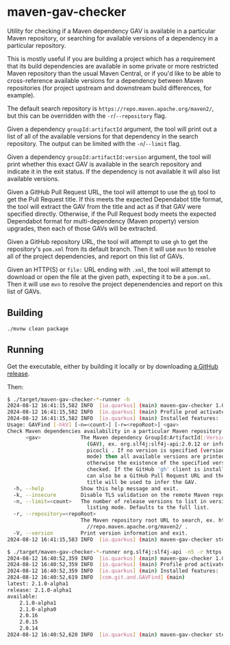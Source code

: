 # maven-gav-checker
Utility for checking if a Maven dependency GAV is available in a particular Maven repository, or searching for available versions of a dependency in a particular repository.

This is mostly useful if you are building a project which has a requirement that its build dependencies are available in some private or more restricted Maven repository
than the usual Maven Central, or if you'd like to be able to cross-reference available versions for a dependency between Maven repositories (for project upstream and
downstream build differences, for example).

The default search repository is `https://repo.maven.apache.org/maven2/`, but this can be overridden with the `-r`/`--repository` flag.

Given a dependency `groupId:artifactId` argument, the tool will print out a list of all of the available versions for that dependency in the search repository. The
output can be limited with the `-n`/`--limit` flag.

Given a dependency `groupId:artifactId:version` argument, the tool will print whether this exact GAV is available in the search repository and indicate it in the exit
status. If the dependency is not available it will also list available versions.

Given a GitHub Pull Request URL, the tool will attempt to use the [`gh`](https://github.com/cli/cli) tool to get the Pull Request title. If this meets the expected Dependabot
title format, the tool will extract the GAV from the title and act as if that GAV were specified directly. Otherwise, if the Pull Request body meets the expected Dependabot format
for multi-dependency (Maven property) version upgrades, then each of those GAVs will be extracted.

Given a GitHub repository URL, the tool will attempt to use `gh` to get the repository's `pom.xml` from its default branch. Then it will use `mvn` to resolve all of the
project dependencies, and report on this list of GAVs.

Given an HTTP(S) or `file:` URL ending with `.xml`, the tool will attempt to download or open the file at the given path, expecting it to be a `pom.xml`. Then it will use `mvn` to resolve
the project depenendencies and report on this list of GAVs.

## Building

`./mvnw clean package`

## Running

Get the executable, either by building it locally or by downloading [a GitHub release](https://github.com/andrewazores/maven-gav-checker/releases).

Then:

```bash
$ ./target/maven-gav-checker-*-runner -h
2024-08-12 16:41:15,582 INFO  [io.quarkus] (main) maven-gav-checker 1.0.0-SNAPSHOT native (powered by Quarkus 3.13.2) started in 0.002s. 
2024-08-12 16:41:15,582 INFO  [io.quarkus] (main) Profile prod activated. 
2024-08-12 16:41:15,582 INFO  [io.quarkus] (main) Installed features: [cdi, picocli]
Usage: GAVFind [-hkV] [-n=<count>] [-r=<repoRoot>] <gav>
Check Maven dependencies availability in a particular Maven repository
      <gav>             The Maven dependency GroupId:ArtifactId[:Version]
                          (GAV), ex. org.slf4j:slf4j-api:2.0.12 or info.picocli:
                          picocli . If no version is specified (version listing
                          mode) then all available versions are printed,
                          otherwise the existence of the specified version is
                          checked. If the GitHub 'gh' client is installed, this
                          can also be a GitHub Pull Request URL and the PR
                          title will be used to infer the GAV.
  -h, --help            Show this help message and exit.
  -k, --insecure        Disable TLS validation on the remote Maven repository.
  -n, --limit=<count>   The number of release versions to list in version
                          listing mode. Defaults to the full list.
  -r, --repository=<repoRoot>
                        The Maven repository root URL to search, ex. https:
                          //repo.maven.apache.org/maven2/ .
  -V, --version         Print version information and exit.
2024-08-12 16:41:15,583 INFO  [io.quarkus] (main) maven-gav-checker stopped in 0.000s

$ ./target/maven-gav-checker-*-runner org.slf4j:slf4j-api -n5 -r https://repo.maven.apache.org/maven2
2024-08-12 16:40:52,359 INFO  [io.quarkus] (main) maven-gav-checker 1.0.0-SNAPSHOT native (powered by Quarkus 3.13.2) started in 0.002s. 
2024-08-12 16:40:52,359 INFO  [io.quarkus] (main) Profile prod activated. 
2024-08-12 16:40:52,359 INFO  [io.quarkus] (main) Installed features: [cdi, picocli]
2024-08-12 16:40:52,619 INFO  [com.git.and.GAVFind] (main) 
latest: 2.1.0-alpha1
release: 2.1.0-alpha1
available:
	2.1.0-alpha1
	2.1.0-alpha0
	2.0.16
	2.0.15
	2.0.14
2024-08-12 16:40:52,620 INFO  [io.quarkus] (main) maven-gav-checker stopped in 0.000s
```
